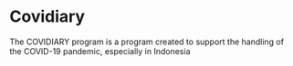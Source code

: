 # Covidiary

The COVIDIARY program is a program created to support the handling of the COVID-19 pandemic, especially in Indonesia
